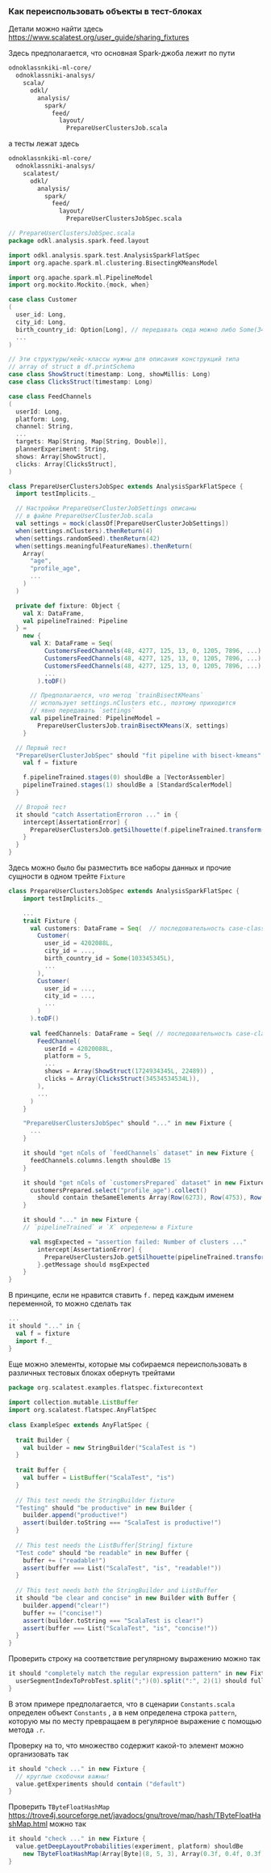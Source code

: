 ###  Как переиспользовать объекты в тест-блоках

Детали можно найти здесь https://www.scalatest.org/user_guide/sharing_fixtures

Здесь предполагается, что основная Spark-джоба лежит по пути 
```bash
odnoklassnkiki-ml-core/
  odnoklassniki-analsys/
    scala/
      odkl/
        analysis/
          spark/
            feed/
              layout/
                PrepareUserClustersJob.scala
```
а тесты лежат здесь
```bash
odnoklassnkiki-ml-core/
  odnoklassniki-analsys/
    scalatest/
      odkl/
        analysis/
          spark/
            feed/
              layout/
                PrepareUserClustersJobSpec.scala
```
```scala
// PrepareUserClustersJobSpec.scala
package odkl.analysis.spark.feed.layout

import odkl.analysis.spark.test.AnalysisSparkFlatSpec
import org.apache.spark.ml.clustering.BisectingKMeansModel

import org.apache.spark.ml.PipelineModel
import org.mockito.Mockito.{mock, when}

case class Customer
(
  user_id: Long,
  city_id: Long,
  birth_country_id: Option[Long], // передавать сюда можно либо Some(34345), либо null
  ...
)

// Эти структуры/кейс-классы нужны для описания конструкций типа
// array of struct в df.printSchema
case class ShowStruct(timestamp: Long, showMillis: Long)
case class ClicksStruct(timestamp: Long)

case class FeedChannels
(
  userId: Long,
  platform: Long,
  channel: String,
  ...
  targets: Map[String, Map[String, Double]],
  plannerExperiment: String,
  shows: Array[ShowStruct],
  clicks: Array[ClicksStruct],
)

class PrepareUserClustersJobSpec extends AnalysisSparkFlatSpece {
  import testImplicits._

  // Настройки PrepareUserClusterJobSettings описаны 
  // в файле PrepareUserClusterJob.scala
  val settings = mock(classOf[PrepareUserClusterJobSettings])
  when(settings.nClusters).thenReturn(4)
  when(settings.randomSeed).thenReturn(42)
  when(settings.meaningfulFeatureNames).thenReturn(
    Array(
      "age",
      "profile_age",
      ...
    )
  )

  private def fixture: Object {
    val X: DataFrame,
    val pipelineTrained: Pipeline
  } = 
    new {
      val X: DataFrame = Seq(
	      CustomersFeedChannels(48, 4277, 125, 13, 0, 1205, 7896, ...)
	      CustomersFeedChannels(48, 4277, 125, 13, 0, 1205, 7896, ...)
	      CustomersFeedChannels(48, 4277, 125, 13, 0, 1205, 7896, ...)
	      ...
	    ).toDF()

      // Предполагается, что метод `trainBisectKMeans`
      // использует settings.nClusters etc., поэтому приходится
      // явно передавать `settings`
      val pipelineTrained: PipelineModel =
        PrepareUserClustersJob.trainBisectKMeans(X, settings)
    }

  // Первый тест
  "PrepareUserClusterJobSpec" should "fit pipeline with bisect-kmeans" in {
    val f = fixture

    f.pipelineTrained.stages(0) shouldBe a [VectorAssembler]
    pipelineTrained.stages(1) shouldBe a [StandardScalerModel]
  }

  // Второй тест
  it should "catch AssertationErroron ..." in {
    intercept[AssertationError] {
      PrepareUserClustersJob.getSilhouette(f.pipelineTrained.transform(f.X))
    }
  }
}
```

Здесь можно было бы разместить все наборы данных и прочие сущности в одном трейте `Fixture`
```scala
class PrepareUserClustersJobSpec extends AnalysisSparkFlatSpec {
    import testImplicits._

    ...
	trait Fixture {
	  val customers: DataFrame = Seq(  // последовательность case-class
	    Customer(
	      user_id = 4202088L,
	      city_id = ...,
	      birth_country_id = Some(103345345L),
	      ...
	    ),
	    Customer(
	      user_id = ...,
	      city_id = ...,
	      ...
	    )
	  ).toDF()
	
	  val feedChannels: DataFrame = Seq( // последовательность case-class
	    FeedChannel(
	      userId = 42020088L,
	      platform = 5,
	      ...
	      shows = Array(ShowStruct(1724934345L, 22489)) ,
	      clicks = Array(ClicksStruct(34534534534L)),
	    ),
	    ...
	  )
	}

    "PrepareUserClustersJobSpec" should "..." in new Fixture {
      ...
    }

    it should "get nCols of `feedChannels` dataset" in new Fixture {
      feedChannels.columns.length shouldBe 15
    }

    it should "get nCols of `customersPrepared` dataset" in new Fixture {
      customersPrepared.select("profile_age").collect()
        should contain theSameElements Array(Row(6273), Row(4753), Row(2394))
    }

    it should "..." in new Fixture {
    // `pipelineTrained` и `X` определены в Fixture

      val msgExpected = "assertion failed: Number of clusters ..."
        intercept[AssertationError] {
          PrepareUserClustersJob.getSilhouette(pipelineTrained.transform(X))
        }.getMessage should msgExpected
    }
}	
```

В принципе, если не нравится ставить `f.` перед каждым именем переменной, то можно сделать так
```scala
...
it should "..." in {
  val f = fixture
  import f._
}
```

Еще можно элементы, которые мы собираемся переиспользовать в различных тестовых блоках обернуть трейтами
```scala
package org.scalatest.examples.flatspec.fixturecontext
  
import collection.mutable.ListBuffer
import org.scalatest.flatspec.AnyFlatSpec
  
class ExampleSpec extends AnyFlatSpec {
  
  trait Builder {
    val builder = new StringBuilder("ScalaTest is ")
  }
  
  trait Buffer {
    val buffer = ListBuffer("ScalaTest", "is")
  }
  
  // This test needs the StringBuilder fixture
  "Testing" should "be productive" in new Builder {
    builder.append("productive!")
    assert(builder.toString === "ScalaTest is productive!")
  }
  
  // This test needs the ListBuffer[String] fixture
  "Test code" should "be readable" in new Buffer {
    buffer += ("readable!")
    assert(buffer === List("ScalaTest", "is", "readable!"))
  }
  
  // This test needs both the StringBuilder and ListBuffer
  it should "be clear and concise" in new Builder with Buffer {
    builder.append("clear!")
    buffer += ("concise!")
    assert(builder.toString === "ScalaTest is clear!")
    assert(buffer === List("ScalaTest", "is", "concise!"))
  }
}
```

Проверить строку на соответствие регулярному выражению можно так
```scala
it should "completely match the regular expression pattern" in new Fixture {
  userSegmentIndexToProbTest.split(";")(0).split(":", 2)(1) should fullyMatch regex Constants.pattern.r
}
```

В этом примере предполагается, что в сценарии `Constants.scala` определен объект `Constants` , а в нем определена строка `pattern`, которую мы по месту превращаем в регулярное выражение с помощью метода `.r`.

Проверку на то, что множество содержит какой-то элемент можно организовать так
```scala
it should "check ..." in new Fixture {
  // круглые скобочки важны!
  value.getExperiments should contain ("default")
}
```

Проверить `TByteFloatHashMap` https://trove4j.sourceforge.net/javadocs/gnu/trove/map/hash/TByteFloatHashMap.html можно так
```scala
it should "check ..." in new Fixture {
  value.getDeepLayoutProbabilities(experiment, platform) shouldBe
    new TByteFloatHashMap(Array[Byte](8, 5, 3), Array(0.3f, 0.4f, 0.3f))
}
```